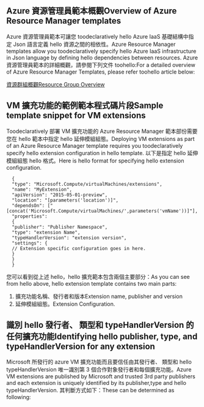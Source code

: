 ## <a name="overview-of-azure-resource-manager-templates"></a><span data-ttu-id="b31ce-101">Azure 資源管理員範本概觀</span><span class="sxs-lookup"><span data-stu-id="b31ce-101">Overview of Azure Resource Manager templates</span></span>
<span data-ttu-id="b31ce-102">Azure 資源管理員範本可讓您 toodeclaratively hello Azure IaaS 基礎結構中指定 Json 語言定義 hello 資源之間的相依性。</span><span class="sxs-lookup"><span data-stu-id="b31ce-102">Azure Resource Manager templates allow you toodeclaratively specify hello Azure IaaS infrastructure in Json language by defining hello dependencies between resources.</span></span> <span data-ttu-id="b31ce-103">Azure 資源管理員範本的詳細概觀，請參閱下列文件 toohello:</span><span class="sxs-lookup"><span data-stu-id="b31ce-103">For a detailed overview of Azure Resource Manager Templates, please refer toohello article below:</span></span>

[<span data-ttu-id="b31ce-104">資源群組概觀</span><span class="sxs-lookup"><span data-stu-id="b31ce-104">Resource Group Overview</span></span>](../articles/azure-resource-manager/resource-group-overview.md)

## <a name="sample-template-snippet-for-vm-extensions"></a><span data-ttu-id="b31ce-105">VM 擴充功能的範例範本程式碼片段</span><span class="sxs-lookup"><span data-stu-id="b31ce-105">Sample template snippet for VM extensions</span></span>
<span data-ttu-id="b31ce-106">Toodeclaratively 部署 VM 擴充功能的 Azure Resource Manager 範本部份需要您在 hello 範本中指定 hello 延伸模組組態。</span><span class="sxs-lookup"><span data-stu-id="b31ce-106">Deploying VM extensions as part of an Azure Resource Manager template requires you toodeclaratively specify hello extension configuration in hello template.</span></span>
<span data-ttu-id="b31ce-107">以下是指定 hello 延伸模組組態 hello 格式。</span><span class="sxs-lookup"><span data-stu-id="b31ce-107">Here is hello format for specifying hello extension configuration.</span></span>

      {
      "type": "Microsoft.Compute/virtualMachines/extensions",
      "name": "MyExtension",
      "apiVersion": "2015-05-01-preview",
      "location": "[parameters('location')]",
      "dependsOn": ["[concat('Microsoft.Compute/virtualMachines/',parameters('vmName'))]"],
      "properties":
      {
      "publisher": "Publisher Namespace",
      "type": "extension Name",
      "typeHandlerVersion": "extension version",
      "settings": {
      // Extension specific configuration goes in here.
      }
      }
      }

<span data-ttu-id="b31ce-108">您可以看到從上述 hello，hello 擴充範本包含兩個主要部分：</span><span class="sxs-lookup"><span data-stu-id="b31ce-108">As you can see from hello above, hello extension template contains two main parts:</span></span>

1. <span data-ttu-id="b31ce-109">擴充功能名稱、發行者和版本</span><span class="sxs-lookup"><span data-stu-id="b31ce-109">Extension name, publisher and version</span></span>
2. <span data-ttu-id="b31ce-110">延伸模組組態。</span><span class="sxs-lookup"><span data-stu-id="b31ce-110">Extension Configuration.</span></span>

## <a name="identifying-hello-publisher-type-and-typehandlerversion-for-any-extension"></a><span data-ttu-id="b31ce-111">識別 hello 發行者、 類型和 typeHandlerVersion 的任何擴充功能</span><span class="sxs-lookup"><span data-stu-id="b31ce-111">Identifying hello publisher, type, and typeHandlerVersion for any extension</span></span>
<span data-ttu-id="b31ce-112">Microsoft 所發行的 azure VM 擴充功能而且要信任由其發行者、 類型和 hello typeHandlerVersion 唯一識別第 3 個合作對象發行者和每個擴充功能。</span><span class="sxs-lookup"><span data-stu-id="b31ce-112">Azure VM extensions are published by Microsoft and trusted 3rd party publishers and each extension is uniquely identified by its publisher,type and hello typeHandlerVersion.</span></span> <span data-ttu-id="b31ce-113">其判斷方式如下：</span><span class="sxs-lookup"><span data-stu-id="b31ce-113">These can be determined as following:</span></span>  

